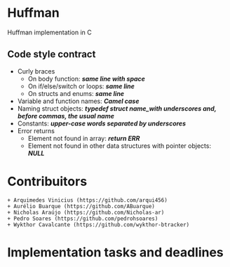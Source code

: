 # Huffman
Huffman implementation in C

## Code style contract
+ Curly braces
	+ On body function: ***same line with space***
	+ On if/else/switch or loops: ***same line*** 
	+ On structs and enums: ***same line***
+ Variable and function names: ***Camel case***
+ Naming struct objects: ***typedef struct name_with underscores and, before commas, the usual name***
+ Constants: ***upper-case words separated by underscores***
+ Error returns
	+ Element not found in array: ***return ERR***
	+ Element not found in other data structures with pointer objects: ***NULL***

# Contribuitors
	+ Arquimedes Vinicius (https://github.com/arqui456)
	+ Aurélio Buarque (https://github.com/ABuarque) 
	+ Nicholas Araújo (https://github.com/Nicholas-ar)
	+ Pedro Soares (https://github.com/pedrohsoares)
	+ Wykthor Cavalcante (https://github.com/wykthor-btracker)

# Implementation tasks and deadlines

 
